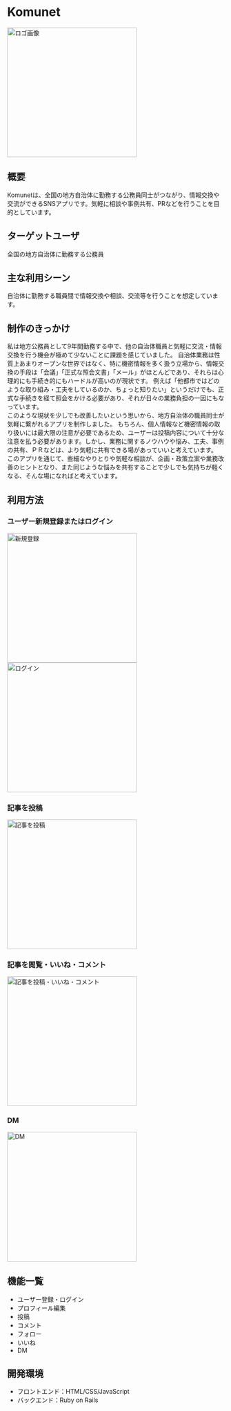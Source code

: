 # Komunet
<img src="app/assets/images/logo.png" alt="ロゴ画像" width="300" height="300">

## 概要
Komunetは、全国の地方自治体に勤務する公務員同士がつながり、情報交換や交流ができるSNSアプリです。気軽に相談や事例共有、PRなどを行うことを目的としています。
## ターゲットユーザ
全国の地方自治体に勤務する公務員
## 主な利用シーン
自治体に勤務する職員間で情報交換や相談、交流等を行うことを想定しています。
## 制作のきっかけ
私は地方公務員として9年間勤務する中で、他の自治体職員と気軽に交流・情報交換を行う機会が極めて少ないことに課題を感じていました。
自治体業務は性質上あまりオープンな世界ではなく、特に機密情報を多く扱う立場から、情報交換の手段は「会議」「正式な照会文書」「メール」がほとんどであり、それらは心理的にも手続き的にもハードルが高いのが現状です。
例えば「他都市ではどのような取り組み・工夫をしているのか、ちょっと知りたい」というだけでも、正式な手続きを経て照会をかける必要があり、それが日々の業務負担の一因にもなっています。<br>
このような現状を少しでも改善したいという思いから、地方自治体の職員同士が気軽に繋がれるアプリを制作しました。
もちろん、個人情報など機密情報の取り扱いには最大限の注意が必要であるため、ユーザーは投稿内容について十分な注意を払う必要があります。しかし、業務に関するノウハウや悩み、工夫、事例の共有、ＰＲなどは、より気軽に共有できる場があっていいと考えています。<br>
このアプリを通じて、些細なやりとりや気軽な相談が、企画・政策立案や業務改善のヒントとなり、また同じような悩みを共有することで少しでも気持ちが軽くなる、そんな場になればと考えています。
## 利用方法
### ユーザー新規登録またはログイン
<img src="app/assets/images/readme_regiration.jpg" alt="新規登録" width="300">
<img src="app/assets/images/readme_login.jpg" alt="ログイン" width="300">

### 記事を投稿
<img src="app/assets/images/readme_post_new.jpg" alt="記事を投稿" width="300">

### 記事を閲覧・いいね・コメント
<img src="app/assets/images/readme_post_show.jpg" alt="記事を投稿・いいね・コメント" width="300">

### DM
<img src="app/assets/images/readme_dm.jpg" alt="DM" width="300">

## 機能一覧
- ユーザー登録・ログイン<br>
- プロフィール編集<br>
- 投稿<br>
- コメント<br>
- フォロー<br>
- いいね<br>
- DM<br>

## 開発環境
- フロントエンド：HTML/CSS/JavaScript<br>
- バックエンド：Ruby on Rails<br>
